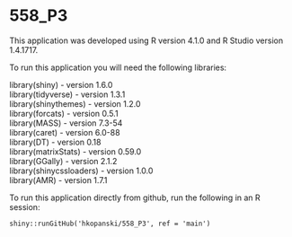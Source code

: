# 558_P3

This application was developed using R version 4.1.0 and R Studio version 1.4.1717.

To run this application you will need the following libraries:


library(shiny)             - version 1.6.0 <br>
library(tidyverse)         - version 1.3.1   
library(shinythemes)       - version 1.2.0  
library(forcats)           - version 0.5.1  
library(MASS)              - version 7.3-54    
library(caret)             - version 6.0-88    
library(DT)                - version 0.18    
library(matrixStats)       - version 0.59.0  
library(GGally)            - version 2.1.2  
library(shinycssloaders)   - version 1.0.0  
library(AMR)               - version 1.7.1


To run this application directly from github, run the following in an R session:

`shiny::runGitHub('hkopanski/558_P3', ref = 'main')`

